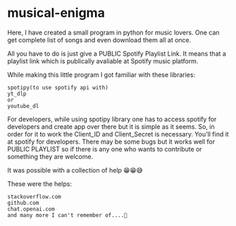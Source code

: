 # musical-enigma

Here, I have created a small program in python for music lovers.
One can get complete list of songs and even download them all at once.

All you have to do is just give a PUBLIC Spotify Playlist Link.
It means that a playlist link which is publically avaliable at Spotify music platform.
 
While making this little program I got familiar with these libraries:

	spotipy(to use spotify api with)
	yt_dlp
 	or
 	youtube_dl

For developers, while using spotipy library one has to access spotify for developers and create app over there but it is simple as it seems.
So, in order for it to work the Client_ID and Client_Secret is necessary. You'll find it at spotify for developers.
There may be some bugs but it works well for PUBLIC PLAYLIST so if there is any one who wants to contribute or something they are welcome.

It was possible with a collection of help 😁😁😅

These were the helps:

	stackoverflow.com
	github.com
	chat.openai.com
	and many more I can't remember of....🙂
